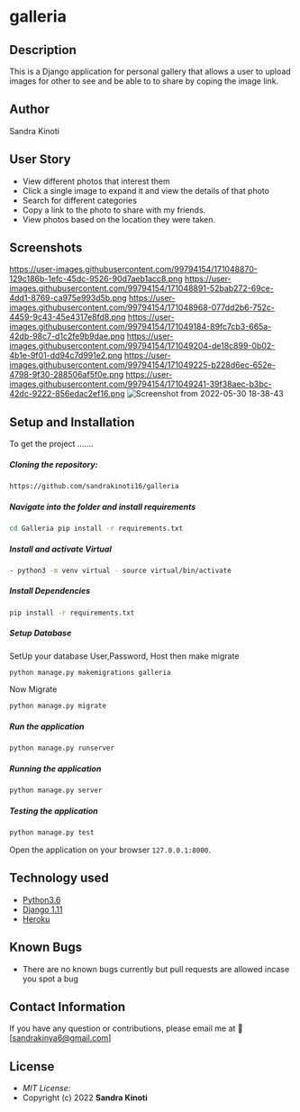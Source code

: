 # galleria
## Description
This is a Django application for personal gallery that allows a user to upload images for other to see and be able to to share by coping the image link.
## Author  
  Sandra Kinoti

## User Story  
  
* View different photos that interest them  
* Click a single image to expand it and view the details of that photo  
* Search for different categories   
* Copy a link to the photo to share with my friends.  
* View photos based on the location they were taken.  
  
## Screenshots
https://user-images.githubusercontent.com/99794154/171048870-129c186b-1efc-45dc-9526-90d7aeb1acc8.png
https://user-images.githubusercontent.com/99794154/171048891-52bab272-69ce-4dd1-8769-ca975e993d5b.png
https://user-images.githubusercontent.com/99794154/171048968-077dd2b6-752c-4459-9c43-45e4317e8fd8.png
https://user-images.githubusercontent.com/99794154/171049184-89fc7cb3-665a-42db-98c7-d1c2fe9b9dae.png
https://user-images.githubusercontent.com/99794154/171049204-de18c899-0b02-4b1e-9f01-dd94c7d991e2.png
https://user-images.githubusercontent.com/99794154/171049225-b228d6ec-652e-4798-9f30-288506af5f0e.png
https://user-images.githubusercontent.com/99794154/171049241-39f38aec-b3bc-42dc-9222-856edac2ef16.png
![Screenshot from 2022-05-30 18-38-43](https://user-images.githubusercontent.com/99794154/171049263-068b60b6-de35-4d2b-98d9-07d4b831ca2f.png)

  
## Setup and Installation  
To get the project .......  
  
##### Cloning the repository:  
 ```bash 
 https://github.com/sandrakinoti16/galleria 
```
##### Navigate into the folder and install requirements  
 ```bash 
cd Galleria pip install -r requirements.txt 
```
##### Install and activate Virtual  
 ```bash 
- python3 -m venv virtual - source virtual/bin/activate  
```  
##### Install Dependencies  
 ```bash 
 pip install -r requirements.txt 
```  
 ##### Setup Database  
  SetUp your database User,Password, Host then make migrate  
 ```bash 
python manage.py makemigrations galleria 
 ``` 
 Now Migrate  
 ```bash 
 python manage.py migrate 
```
##### Run the application  
 ```bash 
 python manage.py runserver 
``` 
##### Running the application  
 ```bash 
 python manage.py server 
```
##### Testing the application  
 ```bash 
 python manage.py test 
```
Open the application on your browser `127.0.0.1:8000`.  
  
  
## Technology used  
  * [Python3.6](https://www.python.org/)  
* [Django 1.11](https://docs.djangoproject.com/en/2.2/)  
* [Heroku](https://heroku.com)  
  
  
## Known Bugs  
* There are no known bugs currently but pull requests are allowed incase you spot a bug  
  
## Contact Information   
If you have any question or contributions, please email me at 📧 [sandrakinya6@gmail.com]  
  
## License 

* *MIT License:*
* Copyright (c) 2022 **Sandra Kinoti**
